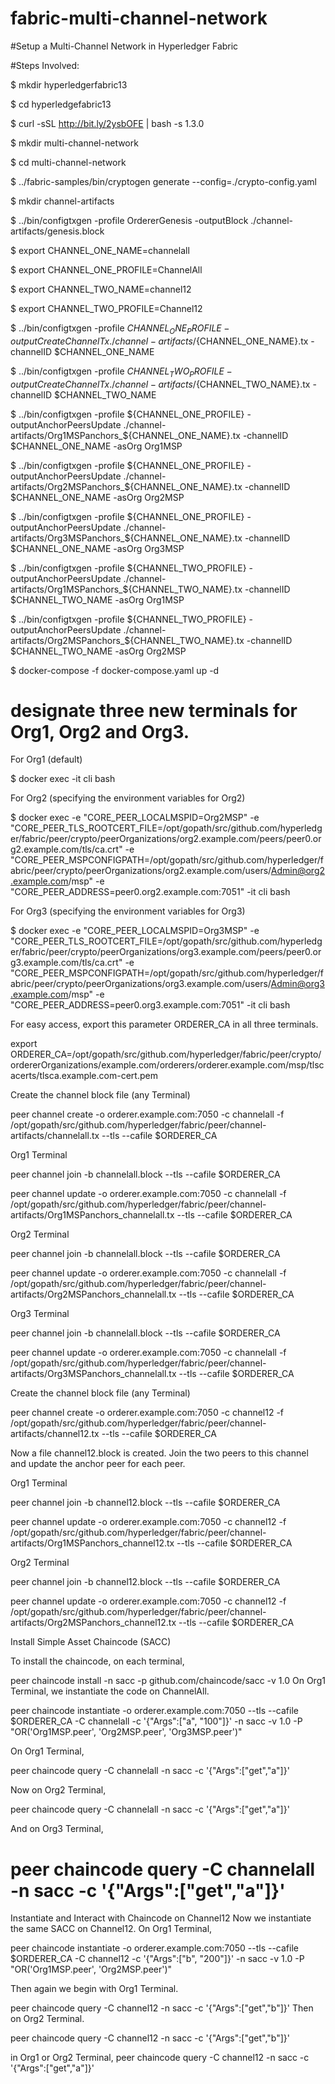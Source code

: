 # fabric-multi-channel-network

#Setup a Multi-Channel Network in Hyperledger Fabric


#Steps Involved:

$ mkdir hyperledgerfabric13

$ cd hyperledgefabric13

$ curl -sSL http://bit.ly/2ysbOFE | bash -s 1.3.0

$ mkdir multi-channel-network

$ cd multi-channel-network

$  ../fabric-samples/bin/cryptogen generate --config=./crypto-config.yaml

$ mkdir channel-artifacts

$ ../bin/configtxgen -profile OrdererGenesis -outputBlock ./channel-artifacts/genesis.block

$ export CHANNEL_ONE_NAME=channelall

$ export CHANNEL_ONE_PROFILE=ChannelAll

$ export CHANNEL_TWO_NAME=channel12

$ export CHANNEL_TWO_PROFILE=Channel12

$ ../bin/configtxgen -profile ${CHANNEL_ONE_PROFILE} -outputCreateChannelTx ./channel-artifacts/${CHANNEL_ONE_NAME}.tx -channelID $CHANNEL_ONE_NAME

$ ../bin/configtxgen -profile ${CHANNEL_TWO_PROFILE} -outputCreateChannelTx ./channel-artifacts/${CHANNEL_TWO_NAME}.tx -channelID $CHANNEL_TWO_NAME

$ ../bin/configtxgen -profile ${CHANNEL_ONE_PROFILE} -outputAnchorPeersUpdate ./channel-artifacts/Org1MSPanchors_${CHANNEL_ONE_NAME}.tx -channelID $CHANNEL_ONE_NAME -asOrg Org1MSP

$ ../bin/configtxgen -profile ${CHANNEL_ONE_PROFILE} -outputAnchorPeersUpdate ./channel-artifacts/Org2MSPanchors_${CHANNEL_ONE_NAME}.tx -channelID $CHANNEL_ONE_NAME -asOrg Org2MSP

$ ../bin/configtxgen -profile ${CHANNEL_ONE_PROFILE} -outputAnchorPeersUpdate ./channel-artifacts/Org3MSPanchors_${CHANNEL_ONE_NAME}.tx -channelID $CHANNEL_ONE_NAME -asOrg Org3MSP

$ ../bin/configtxgen -profile ${CHANNEL_TWO_PROFILE} -outputAnchorPeersUpdate ./channel-artifacts/Org1MSPanchors_${CHANNEL_TWO_NAME}.tx -channelID $CHANNEL_TWO_NAME -asOrg Org1MSP

$ ../bin/configtxgen -profile ${CHANNEL_TWO_PROFILE} -outputAnchorPeersUpdate ./channel-artifacts/Org2MSPanchors_${CHANNEL_TWO_NAME}.tx -channelID $CHANNEL_TWO_NAME -asOrg Org2MSP

$ docker-compose -f docker-compose.yaml up -d

# designate three new terminals for Org1, Org2 and Org3.

For Org1 (default)

$ docker exec -it cli bash

For Org2 (specifying the environment variables for Org2)

$ docker exec -e "CORE_PEER_LOCALMSPID=Org2MSP" -e "CORE_PEER_TLS_ROOTCERT_FILE=/opt/gopath/src/github.com/hyperledger/fabric/peer/crypto/peerOrganizations/org2.example.com/peers/peer0.org2.example.com/tls/ca.crt" -e "CORE_PEER_MSPCONFIGPATH=/opt/gopath/src/github.com/hyperledger/fabric/peer/crypto/peerOrganizations/org2.example.com/users/Admin@org2.example.com/msp" -e "CORE_PEER_ADDRESS=peer0.org2.example.com:7051" -it cli bash

For Org3 (specifying the environment variables for Org3)

$ docker exec -e "CORE_PEER_LOCALMSPID=Org3MSP" -e "CORE_PEER_TLS_ROOTCERT_FILE=/opt/gopath/src/github.com/hyperledger/fabric/peer/crypto/peerOrganizations/org3.example.com/peers/peer0.org3.example.com/tls/ca.crt" -e "CORE_PEER_MSPCONFIGPATH=/opt/gopath/src/github.com/hyperledger/fabric/peer/crypto/peerOrganizations/org3.example.com/users/Admin@org3.example.com/msp" -e "CORE_PEER_ADDRESS=peer0.org3.example.com:7051" -it cli bash

For easy access, export this parameter ORDERER_CA in all three terminals.

export ORDERER_CA=/opt/gopath/src/github.com/hyperledger/fabric/peer/crypto/ordererOrganizations/example.com/orderers/orderer.example.com/msp/tlscacerts/tlsca.example.com-cert.pem


Create the channel block file (any Terminal)

peer channel create -o orderer.example.com:7050 -c channelall -f /opt/gopath/src/github.com/hyperledger/fabric/peer/channel-artifacts/channelall.tx --tls --cafile $ORDERER_CA


Org1 Terminal

 peer channel join -b channelall.block --tls --cafile $ORDERER_CA
 
peer channel update -o orderer.example.com:7050 -c channelall -f /opt/gopath/src/github.com/hyperledger/fabric/peer/channel-artifacts/Org1MSPanchors_channelall.tx --tls --cafile $ORDERER_CA

Org2 Terminal

 peer channel join -b channelall.block --tls --cafile $ORDERER_CA
 
 peer channel update -o orderer.example.com:7050 -c channelall -f /opt/gopath/src/github.com/hyperledger/fabric/peer/channel-artifacts/Org2MSPanchors_channelall.tx --tls --cafile $ORDERER_CA
 
Org3 Terminal


 peer channel join -b channelall.block --tls --cafile $ORDERER_CA
 

 peer channel update -o orderer.example.com:7050 -c channelall -f /opt/gopath/src/github.com/hyperledger/fabric/peer/channel-artifacts/Org3MSPanchors_channelall.tx --tls --cafile $ORDERER_CA
 
Create the channel block file (any Terminal)

 peer channel create -o orderer.example.com:7050 -c channel12 -f /opt/gopath/src/github.com/hyperledger/fabric/peer/channel-artifacts/channel12.tx --tls --cafile $ORDERER_CA

Now a file channel12.block is created.
Join the two peers to this channel and update the anchor peer for each peer.


Org1 Terminal

 peer channel join -b channel12.block --tls --cafile $ORDERER_CA
 
 peer channel update -o orderer.example.com:7050 -c channel12 -f /opt/gopath/src/github.com/hyperledger/fabric/peer/channel-artifacts/Org1MSPanchors_channel12.tx --tls --cafile $ORDERER_CA
 
Org2 Terminal

peer channel join -b channel12.block --tls --cafile $ORDERER_CA

peer channel update -o orderer.example.com:7050 -c channel12 -f /opt/gopath/src/github.com/hyperledger/fabric/peer/channel-artifacts/Org2MSPanchors_channel12.tx --tls --cafile $ORDERER_CA

Install Simple Asset Chaincode (SACC)


To install the chaincode, on each terminal,

 peer chaincode install -n sacc -p github.com/chaincode/sacc -v 1.0
On Org1 Terminal, we instantiate the code on ChannelAll.

 peer chaincode instantiate -o orderer.example.com:7050 --tls --cafile $ORDERER_CA -C channelall -c '{"Args":["a", "100"]}' -n sacc -v 1.0 -P "OR('Org1MSP.peer', 'Org2MSP.peer', 'Org3MSP.peer')"


On Org1 Terminal,

peer chaincode query -C channelall -n sacc -c '{"Args":["get","a"]}'

Now on Org2 Terminal,

peer chaincode query -C channelall -n sacc -c '{"Args":["get","a"]}'

And on Org3 Terminal,

# peer chaincode query -C channelall -n sacc -c '{"Args":["get","a"]}'

Instantiate and Interact with Chaincode on Channel12
Now we instantiate the same SACC on Channel12.
On Org1 Terminal,

 peer chaincode instantiate -o orderer.example.com:7050 --tls --cafile $ORDERER_CA -C channel12 -c '{"Args":["b", "200"]}' -n sacc -v 1.0 -P "OR('Org1MSP.peer', 'Org2MSP.peer')"


Then again we begin with Org1 Terminal.

 peer chaincode query -C channel12 -n sacc -c '{"Args":["get","b"]}'
Then on Org2 Terminal.

peer chaincode query -C channel12 -n sacc -c '{"Args":["get","b"]}'


in Org1 or Org2 Terminal,
 peer chaincode query -C channel12 -n sacc -c '{"Args":["get","a"]}'
